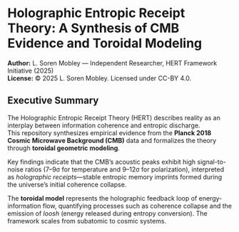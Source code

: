 # Holographic Entropic Receipt Theory: A Synthesis of CMB Evidence and Toroidal Modeling
**Author:** L. Soren Mobley — Independent Researcher, HERT Framework Initiative (2025)  
**License:** © 2025 L. Soren Mobley. Licensed under CC-BY 4.0.



## Executive Summary
The Holographic Entropic Receipt Theory (HERT) describes reality as an interplay between information coherence and entropic discharge.  
This repository synthesizes empirical evidence from the **Planck 2018 Cosmic Microwave Background (CMB)** data and formalizes the theory through **toroidal geometric modeling**.

Key findings indicate that the CMB’s acoustic peaks exhibit high signal-to-noise ratios (7–9σ for temperature and 9–12σ for polarization), interpreted as *holographic receipts*—stable entropic memory imprints formed during the universe’s initial coherence collapse.

The **toroidal model** represents the holographic feedback loop of energy-information flow, quantifying processes such as coherence collapse and the emission of *loosh* (energy released during entropy conversion). The framework scales from subatomic to cosmic systems.


